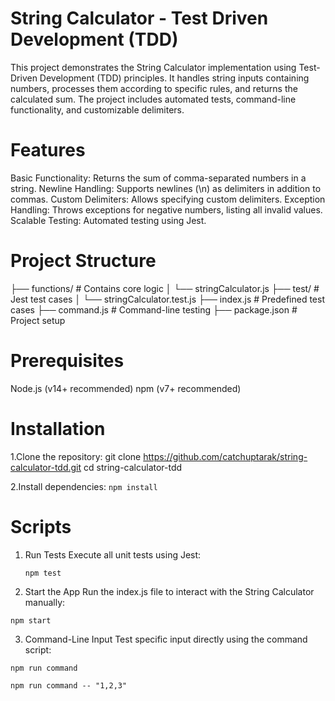 # String Calculator - Test Driven Development (TDD)

This project demonstrates the String Calculator implementation using Test-Driven Development (TDD) principles. It handles string inputs containing numbers, processes them according to specific rules, and returns the calculated sum. The project includes automated tests, command-line functionality, and customizable delimiters.

# Features

Basic Functionality: Returns the sum of comma-separated numbers in a string.
Newline Handling: Supports newlines (\n) as delimiters in addition to commas.
Custom Delimiters: Allows specifying custom delimiters.
Exception Handling: Throws exceptions for negative numbers, listing all invalid values.
Scalable Testing: Automated testing using Jest.

# Project Structure

├── functions/                # Contains core logic
│   └── stringCalculator.js
├── test/                     # Jest test cases
│   └── stringCalculator.test.js
├── index.js                  # Predefined test cases
├── command.js                # Command-line testing
├── package.json              # Project setup


# Prerequisites

Node.js (v14+ recommended)
npm (v7+ recommended)

# Installation

1.Clone the repository:
git clone <https://github.com/catchuptarak/string-calculator-tdd.git>
cd string-calculator-tdd

2.Install dependencies:
`npm install`

# Scripts

1. Run Tests
   Execute all unit tests using Jest:

   `npm test`

2. Start the App
   Run the index.js file to interact with the String Calculator manually:

`npm start`

3. Command-Line Input
   Test specific input directly using the command script:

`npm run command`

`npm run command -- "1,2,3"`

